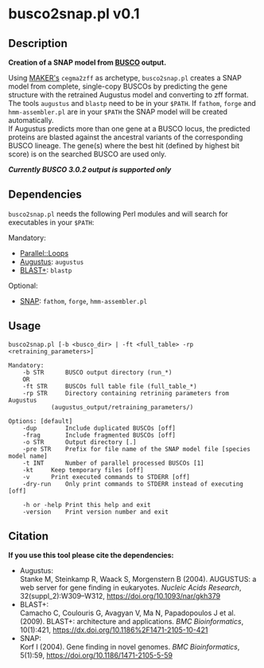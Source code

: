 # busco2snap.pl v0.1

## Description
__Creation of a SNAP model from [BUSCO](https://gitlab.com/ezlab/busco) output.__

Using [MAKER's](https://www.yandell-lab.org/software/maker.html) `cegma2zff` as archetype, `busco2snap.pl` creates a SNAP model from complete, single-copy BUSCOs by predicting the gene structure with the retrained Augustus model and converting to zff format. The tools `augustus` and `blastp` need to be in your `$PATH`. If `fathom`, `forge` and `hmm-assembler.pl` are in your `$PATH` the SNAP model will be created automatically.   
If Augustus predicts more than one gene at a BUSCO locus, the predicted proteins are blasted against the ancestral variants of the corresponding BUSCO lineage. The gene(s) where the best hit (defined by highest bit score) is on the searched BUSCO are used only.

___Currently BUSCO 3.0.2 output is supported only___

## Dependencies

`busco2snap.pl` needs the following Perl modules and will search for executables in your `$PATH`:

Mandatory:
- [Parallel::Loops](https://metacpan.org/pod/Parallel::Loops)
- [Augustus](https://github.com/Gaius-Augustus/Augustus): `augustus`
- [BLAST+](https://blast.ncbi.nlm.nih.gov/Blast.cgi?CMD=Web&PAGE_TYPE=BlastDocs&DOC_TYPE=Download): `blastp`

Optional:
- [SNAP](https://github.com/KorfLab/SNAP): `fathom`, `forge`, `hmm-assembler.pl`

## Usage

```
busco2snap.pl [-b <busco_dir> | -ft <full_table> -rp <retraining_parameters>]

Mandatory:
	-b STR		BUSCO output directory (run_*)
	OR
	-ft STR		BUSCOs full table file (full_table_*)
	-rp STR		Directory containing retrining parameters from Augustus
			(augustus_output/retraining_parameters/)

Options: [default]
	-dup		Include duplicated BUSCOs [off]
	-frag		Include fragmented BUSCOs [off]
	-o STR		Output directory [.]
	-pre STR	Prefix for file name of the SNAP model file [species model name]
	-t INT		Number of parallel processed BUSCOs [1]
	-kt		Keep temporary files [off]
	-v		Print executed commands to STDERR [off]
	-dry-run	Only print commands to STDERR instead of executing [off]

	-h or -help	Print this help and exit
	-version	Print version number and exit
```

## Citation

__If you use this tool please cite the dependencies:__

- Augustus:  
Stanke M, Steinkamp R, Waack S, Morgenstern B (2004). AUGUSTUS: a web server for gene finding in eukaryotes. _Nucleic Acids Research_, 32(suppl_2):W309–W312, <https://doi.org/10.1093/nar/gkh379>
- BLAST+:  
Camacho C, Coulouris G, Avagyan V, Ma N, Papadopoulos J et al. (2009). BLAST+: architecture and applications. _BMC Bioinformatics_, 10(1):421, <https://dx.doi.org/10.1186%2F1471-2105-10-421>
- SNAP:  
Korf I (2004). Gene finding in novel genomes. _BMC Bioinformatics_, 5(1):59, <https://doi.org/10.1186/1471-2105-5-59> 
